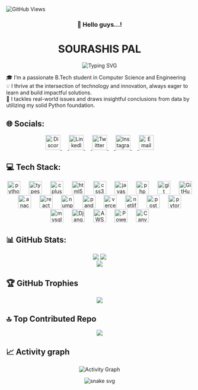 ![GitHub Views](https://komarev.com/ghpvc/?username=Soura1345)
<div align="center">
  
  ### 👋 Hello guys...! 
</div>
<h1 align="center"&>SOURASHIS PAL</h1>
<div align="center">
  <img src="https://readme-typing-svg.herokuapp.com?font=Fira+Code&pause=100&color=22eb07&center=true&vCenter=true&width=435&lines=Data+Scientist;Coding+is+not+just+a+skill;It's+a+power+that;Brings+imagination+to+life;😉" alt="Typing SVG" />
</div>

🎓 I’m a passionate B.Tech student in Computer Science and Engineering<br>
💡 I thrive at the intersection of technology and innovation, always eager to learn and build impactful solutions.<br>
🧠 I tackles real-world issues and draws insightful conclusions from data by utilizing my solid Python foundation.<br>

## 🌐 Socials:
<div align="center">
  
  <a href="https://discord.gg/soura_05">
    <img src="https://www.svgrepo.com/show/353655/discord-icon.svg" alt="Discord" height="40" width="40"/>
    <img width="15" />
  </a>  
  <a href="https://www.linkedin.com/in/iamsourashis" target="blank">
    <img src="https://www.svgrepo.com/show/448234/linkedin.svg" alt="LinkedIn logo" height="40" width="40"/>
    <img width="15" />
  </a> 
  <a href="https://x.com/Soura_13" target="blank">
    <img src="https://www.svgrepo.com/show/475689/twitter-color.svg" alt="Twitter logo" height="40" width="40"/>
    <img width="15" />
  </a>
  <a href="https://www.instagram.com/_nobi.07_" target="blank">
    <img src="https://www.svgrepo.com/show/111199/instagram.svg" alt="Instagram logo" height="40" width="40"/>
    <img width="15" />
  <a href="mailto: palsourashis04@example.com">
  <img src="https://cdn.jsdelivr.net/gh/twitter/twemoji@14.0.2/assets/svg/2709.svg" alt="Email" height="40" width="40">
</a>
</div>

## 💻 Tech Stack:
<div align="center">
  <img src="https://cdn.jsdelivr.net/gh/devicons/devicon/icons/python/python-original.svg" height="35" alt="python logo"  />
  <img width="15" />
  <img src="https://cdn.jsdelivr.net/gh/devicons/devicon/icons/typescript/typescript-original.svg" height="35" alt="typescript logo"  />
  <img width="15" />
  <img src="https://cdn.jsdelivr.net/gh/devicons/devicon/icons/cplusplus/cplusplus-original.svg" height="35" alt="cplusplus logo"  />
  <img width="15" />
  <img src="https://cdn.jsdelivr.net/gh/devicons/devicon/icons/html5/html5-original.svg" height="35" alt="html5 logo"  />
  <img width="15" />
  <img src="https://cdn.jsdelivr.net/gh/devicons/devicon/icons/css3/css3-original.svg" height="35" alt="css3 logo"  />
  <img width="15" />
  <img src="https://cdn.jsdelivr.net/gh/devicons/devicon/icons/javascript/javascript-original.svg" height="35" alt="javascript logo"  />
  <img width="15" />
  <img src="https://cdn.jsdelivr.net/gh/devicons/devicon/icons/php/php-original.svg" height="35" alt="php logo"  />
  <img width="15" />
  <img src="https://cdn.jsdelivr.net/gh/devicons/devicon/icons/git/git-original.svg" height="35" alt="git logo"  />
  <img width="15" />
  <img src="https://cdn.simpleicons.org/github/ffffff" height="35" alt="GitHub logo white" />
  <img width="15" />
  <img src="https://cdn.jsdelivr.net/gh/devicons/devicon/icons/anaconda/anaconda-original.svg" height="35" alt="anaconda logo"  />
  <img width="15" />
  <img src="https://cdn.jsdelivr.net/gh/devicons/devicon/icons/react/react-original.svg" height="35" alt="react logo"  />
  <img width="15" />
  <img src="https://cdn.jsdelivr.net/gh/devicons/devicon/icons/numpy/numpy-original.svg" height="35" alt="numpy logo"  />
  <img width="15" />
  <img src="https://cdn.jsdelivr.net/gh/devicons/devicon/icons/pandas/pandas-original.svg" height="35" alt="pandas logo"  />
  <img width="15" />
  <img src="https://cdn.jsdelivr.net/gh/devicons/devicon/icons/vercel/vercel-original.svg" height="35" alt="vercel logo"  />
  <img width="15" />
  <img src="https://cdn.jsdelivr.net/gh/devicons/devicon/icons/netlify/netlify-original.svg" height="35" alt="netlify logo"  />
  <img width="15" />
  <img src="https://cdn.jsdelivr.net/gh/devicons/devicon/icons/postman/postman-original.svg" height="35" alt="postman logo"  />
  <img width="15" />
  <img src="https://cdn.jsdelivr.net/gh/devicons/devicon/icons/pytorch/pytorch-original.svg" height="35" alt="pytorch logo"  /> 
  <img width="15" />
  <img src="https://cdn.jsdelivr.net/gh/devicons/devicon/icons/mysql/mysql-original.svg" height="35" alt="mysql logo"  />
  <img width="15">
  <img src="https://cdn.simpleicons.org/django/092E20" height="35" alt="Django logo" />
  <img width="15">
  <img src="https://cdn.jsdelivr.net/gh/devicons/devicon/icons/amazonwebservices/amazonwebservices-original-wordmark.svg" height="35" alt="AWS wordmark logo" />
  <img width="15">
  <img src="https://commons.wikimedia.org/wiki/Special:FilePath/New_Power_BI_Logo.svg" alt="Power BI logo" height="35" />
  <img width="15">
  <img src="https://static.cdnlogo.com/logos/c/41/canva.svg" alt="Canva icon" height="35" />
</div>

## 📊 GitHub Stats:
<div align="center">
  
  ![](https://github-readme-stats.vercel.app/api?username=Soura1345&theme=gruvbox&hide_border=false&include_all_commits=false&count_private=true) 
  ![](https://nirzak-streak-stats.vercel.app/?user=Soura1345&theme=vision-friendly-dark&hide_border=false)<br/>
  ![](https://github-readme-stats.vercel.app/api/top-langs/?username=Soura1345&theme=tokyonight&hide_border=false&include_all_commits=false&count_private=true&layout=compact)
</div>

## 🏆 GitHub Trophies
<div align = "center">
  
  ![](https://github-profile-trophy.vercel.app/?username=Soura1345&theme=radical&no-frame=false&no-bg=true&margin-w=4)

</div>

## 🔝 Top Contributed Repo
<div align = "center">
  
  ![](https://github-contributor-stats.vercel.app/api?username=Soura1345&limit=3&theme=tokyonight&combine_all_yearly_contributions=true&hide_border=false)
</div>

## 📈 Activity graph
<div align="center">
  
  ![Activity Graph](https://github-readme-activity-graph.vercel.app/graph?username=Soura1345&bg_color=transparent&color=38bdae&line=ffdf87&point=61c0ff&area=true&hide_border=true)
</div>

<!--<div align="center">
  
  ![Stats](https://github-profile-summary-cards.vercel.app/api/cards/profile-details?username=soura1345&theme=github_dark)
</div>-->

<div align="center">
  
  ![snake svg](https://soura1345.github.io/Soura1345/github-contribution-grid-snake-dark.gif)
</div>
